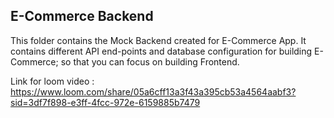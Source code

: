 ## E-Commerce Backend

This folder contains the Mock Backend created for E-Commerce App. It contains different API end-points and database configuration for building E-Commerce; so that you can focus on building Frontend.

Link for loom video : https://www.loom.com/share/05a6cff13a3f43a395cb53a4564aabf3?sid=3df7f898-e3ff-4fcc-972e-6159885b7479
